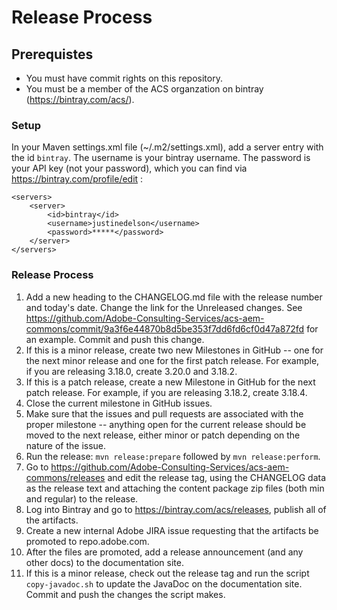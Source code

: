 # Release Process

## Prerequistes

* You must have commit rights on this repository.
* You must be a member of the ACS organzation on bintray (https://bintray.com/acs/).

### Setup

In your Maven settings.xml file (~/.m2/settings.xml), add a server entry with the id `bintray`. The username is your bintray username.
The password is your API key (not your password), which you can find via https://bintray.com/profile/edit :

    <servers>
        <server>
            <id>bintray</id>
            <username>justinedelson</username>
            <password>*****</password>
        </server>
    </servers>

### Release Process

1. Add a new heading to the CHANGELOG.md file with the release number and today's date. Change the link for the Unreleased changes. See https://github.com/Adobe-Consulting-Services/acs-aem-commons/commit/9a3f6e44870b8d5be353f7dd6fd6cf0d47a872fd for an example. Commit and push this change.
2. If this is a minor release, create two new Milestones in GitHub -- one for the next minor release and one for the first patch release. For example,
if you are releasing 3.18.0, create 3.20.0 and 3.18.2.
3. If this is a patch release, create a new Milestone in GitHub for the next patch release. For example, if you are releasing 3.18.2, create 3.18.4.
4. Close the current milestone in GitHub issues.
4. Make sure that the issues and pull requests are associated with the proper milestone -- anything open for the current release should be moved to the next release, either minor or patch depending on the nature of the issue.
5. Run the release: `mvn release:prepare` followed by `mvn release:perform`.
6. Go to https://github.com/Adobe-Consulting-Services/acs-aem-commons/releases and edit the release tag, using the CHANGELOG data as the release text and attaching the content package zip files (both min and regular) to the release.
6. Log into Bintray and go to https://bintray.com/acs/releases, publish all of the artifacts.
7. Create a new internal Adobe JIRA issue requesting that the artifacts be promoted to repo.adobe.com.
8. After the files are promoted, add a release announcement (and any other docs) to the documentation site.
9. If this is a minor release, check out the release tag and run the script `copy-javadoc.sh` to update the JavaDoc on the documentation site. Commit and push the changes the script makes.
